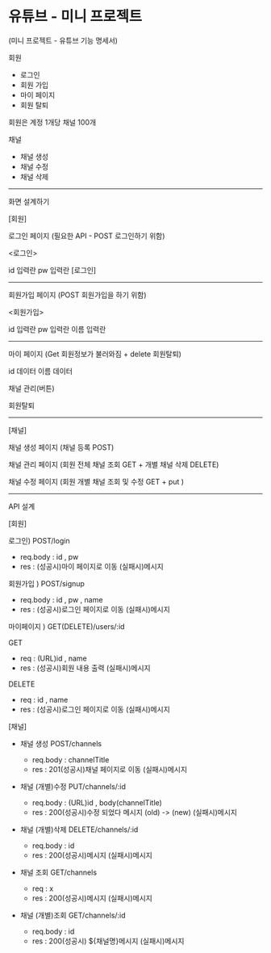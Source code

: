 # 유튜브 - 미니 프로젝트

(미니 프로젝트 - 유튜브 기능 명세서)

회원

- 로그인
- 회원 가입
- 마이 페이지
- 회원 탈퇴

회원은 계정 1개당 채널 100개

채널

- 채널 생성
- 채널 수정
- 채널 삭제

---

화면 설계하기

[회원]

로그인 페이지 (필요한 API - POST 로그인하기 위함)

<로그인>

id 입력란
pw 입력란
[로그인]

---

회원가입 페이지 (POST 회원가입을 하기 위함)

<회원가입>

id 입력란
pw 입력란
이름 입력란

---

마이 페이지 (Get 회원정보가 불러와짐 + delete 회원탈퇴)

id 데이터
이름 데이터

채널 관리(버튼)

회원탈퇴

---

[채널]

채널 생성 페이지 (채널 등록 POST)

채널 관리 페이지 (회원 전체 채널 조회 GET + 개별 채널 삭제 DELETE)

채널 수정 페이지 (회원 개별 채널 조회 및 수정 GET + put )

---

API 설계

[회원]

로그인) POST/login

- req.body : id , pw
- res : (성공시)마이 페이지로 이동
  (실패시)메시지

회원가입 ) POST/signup

- req.body : id , pw , name
- res : (성공시)로그인 페이지로 이동
  (실패시)메시지

마이페이지 ) GET(DELETE)/users/:id

GET

- req : (URL)id , name
- res : (성공시)회원 내용 출력
  (실패시)메시지

DELETE

- req : id , name
- res : (성공시)로그인 페이지로 이동
  (실패시)메시지

[채널]

- 채널 생성 POST/channels

  - req.body : channelTitle
  - res : 201(성공시)채널 페이지로 이동
    (실패시)메시지

- 채널 (개별)수정 PUT/channels/:id

  - req.body : (URL)id , body(channelTitle)
  - res : 200(성공시)수정 되었다 메시지 (old) -> (new)
    (실패시)메시지

- 채널 (개별)삭제 DELETE/channels/:id

  - req.body : id
  - res : 200(성공시)메시지
    (실패시)메시지

- 채널 조회 GET/channels

  - req : x
  - res : 200(성공시)메시지
    (실패시)메시지

- 채널 (개별)조회 GET/channels/:id

  - req.body : id
  - res : 200(성공시) ${채널명}메시지
    (실패시)메시지
